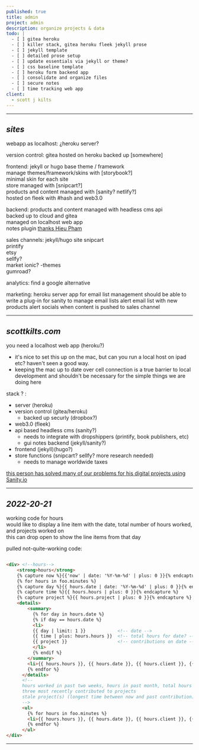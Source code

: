 ```yaml
---
published: true
title: admin
project: admin
description: organize projects & data
todo: |
  - [ ] gitea heroku  
  - [ ] killer stack, gitea heroku fleek jekyll prose  
  - [ ] jekyll template  
  - [ ] detailed prose setup  
  - [ ] update essentials via jekyll or theme?  
  - [ ] css baseline template  
  - [ ] heroku form backend app  
  - [ ] consolidate and organize files  
  - [ ] secure notes  
  - [ ] time tracking web app
client:
  - scott j kilts
---
```

---   
   
*sites*  
---  
  
webapp as localhost:	¿heroku server?  
  
version control:		gitea hosted on heroku backed up [somewhere]  
  
frontend:				jekyll or hugo base theme / framework  
						manage themes/framework/skins with [storybook?]  
						minimal skin for each site  
                    	store managed with [snipcart?]  
                    	products and content managed with [sanity? netlify?]  
                    	hosted on fleek with #hash and web3.0  
                          
backend:				products and content managed with headless cms api  
						backed up to cloud and gitea  
                    	managed on localhost web app  
						notes plugin [thanks Hieu Pham](https://medium.com/ionic-prototyping/my-journey-to-sanity-io-fe0a6576a417)  
                          
sales channels: 		jekyll/hugo site snipcart  
						printify  
                        etsy  
  						sellfy?  
                        market ionic? -themes  
                        gumroad?  
                        
analytics:				find a google alternative

marketing: 				heroku server app for email list management
						should be able to write a plug-in for sanity to manage email lists
                        alert email list with new products
                        alert socials when content is pushed to sales channel
  
---   
   
*scottkilts.com*  
---  
  
you need a localhost web app (heroku?)
- it's nice to set this up on the mac, but can you run a local host on ipad etc? haven't seen a good way.
- keeping the mac up to date over cell connection is a true barrier to local development and shouldn't be necessary for the simple things we are doing here
  
stack ? :
- server (heroku)
- version control (gitea/heroku)
	- backed up securly (dropbox?)
- web3.0 (fleek)
- api based headless cms (sanity?)
	- needs to integrate with dropshippers (printify, book publishers, etc)
	- gui notes backend (jekyll/sanity?)
- frontend (jekyll)(hugo?)
- store functions (snipcart? sellfy? more research needed)
	- needs to manage worldwide taxes
  
  
[this person has solved many of our problems for his digital projects using Sanity.io](https://medium.com/ionic-prototyping/my-journey-to-sanity-io-fe0a6576a417)
  
  
---  
  
*2022-20-21*  
---  
   
working code for hours    
would like to display a line item with the date, total number of hours worked, and projects worked on   
this can drop open to show the line items from that day  
  
pulled not-quite-working code:  

~~~html

<div> <!--hours-->  
	<strong>hours</strong>    
	{% capture now %}{{'now' | date: '%Y-%m-%d' | plus: 0 }}{% endcapture %}
	{% for hours in foo.minutes %}    
	{% capture day %}{{ hours.date | date: '%Y-%m-%d' | plus: 0 }}{% endcapture %}
	{% capture time %}{{ hours.hours | plus: 0 }}{% endcapture %}
	{% capture project %}{{ hours.project | plus: 0 }}{% endcapture %}
	<details>
		<summary>
          {% for day in hours.date %}
          {% if day == hours.date %}
          <li>
          {{ day | limit: 1 }}            <!-- date -->
          {{ time | plus: hours.hours }}  <!-- total hours for date? -->
          {{ project }}                   <!-- contributions on date -->
          </li>
          {% endif %}
        </summary>
        <li>{{ hours.hours }}, {{ hours.date }}, {{ hours.client }}, {{ hours.project }}, {{ hours.description }}</li>
        {% endfor %}
      </details>      
      <!--
      hours worked in past two weeks, hours in past month, total hours
      three most recently contributed to projects
      stale project(s) (longest time between now and past contribution)
      -->
      <ul>
        {% for hours in foo.minutes %}    
        <li>{{ hours.hours }}, {{ hours.date }}, {{ hours.client }}, {{ hours.project }}, {{ hours.description }}</li>
        {% endfor %}   
      </ul>
</div>

~~~
  
   
---
